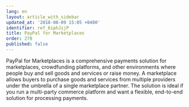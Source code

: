 ```yaml
---
lang: en
layout: article_with_sidebar
updated_at: '2018-08-09 15:05 +0400'
identifier: ref_6iphJijP
title: PayPal for Marketplaces
order: 270
published: false
---
```

PayPal for Marketplaces is a comprehensive payments solution for marketplaces, crowdfunding platforms, and other environments where people buy and sell goods and services or raise money. A marketplace allows buyers to purchase goods and services from multiple providers under the umbrella of a single marketplace partner. The solution is ideal if you run a multi-party commerce platform and want a flexible, end-to-end solution for processing payments.